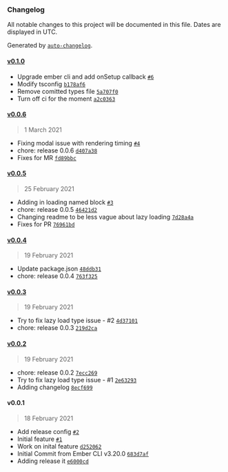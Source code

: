 ### Changelog

All notable changes to this project will be documented in this file. Dates are displayed in UTC.

Generated by [`auto-changelog`](https://github.com/CookPete/auto-changelog).

#### [v0.1.0](https://github.com/Gavant/gavant-ember-tiny-mce/compare/v0.0.6...v0.1.0)

- Upgrade ember cli and add onSetup callback [`#6`](https://github.com/Gavant/gavant-ember-tiny-mce/pull/6)
- Modify tsconfig [`b178af6`](https://github.com/Gavant/gavant-ember-tiny-mce/commit/b178af6732b11ccb294e026d5d48727a970be232)
- Remove comitted types file [`5a707f0`](https://github.com/Gavant/gavant-ember-tiny-mce/commit/5a707f0ab5e976931eeed915655e2a9160f2325a)
- Turn off ci for the moment [`a2c0363`](https://github.com/Gavant/gavant-ember-tiny-mce/commit/a2c0363f7028965db6b1e0ece22955e87b4e68c8)

#### [v0.0.6](https://github.com/Gavant/gavant-ember-tiny-mce/compare/v0.0.5...v0.0.6)

> 1 March 2021

- Fixing modal issue with rendering timing [`#4`](https://github.com/Gavant/gavant-ember-tiny-mce/pull/4)
- chore: release 0.0.6 [`d407a38`](https://github.com/Gavant/gavant-ember-tiny-mce/commit/d407a38a0ec20311153f4bf8a44249a6bfe43c1c)
- Fixes for MR [`fd89bbc`](https://github.com/Gavant/gavant-ember-tiny-mce/commit/fd89bbc04bcd7acf88d9a9e63599dea7fef8695d)

#### [v0.0.5](https://github.com/Gavant/gavant-ember-tiny-mce/compare/v0.0.4...v0.0.5)

> 25 February 2021

- Adding in loading named block [`#3`](https://github.com/Gavant/gavant-ember-tiny-mce/pull/3)
- chore: release 0.0.5 [`46421d2`](https://github.com/Gavant/gavant-ember-tiny-mce/commit/46421d29e1d6288b794f28c03dc13b182b7cbb5c)
- Changing readme to be less vague about lazy loading [`7d28a4a`](https://github.com/Gavant/gavant-ember-tiny-mce/commit/7d28a4a0088b89e2ddd09fcc3bd1662c7f120792)
- Fixes for PR [`76961bd`](https://github.com/Gavant/gavant-ember-tiny-mce/commit/76961bd33b5675507b415053132daf750e55688a)

#### [v0.0.4](https://github.com/Gavant/gavant-ember-tiny-mce/compare/v0.0.3...v0.0.4)

> 19 February 2021

- Update package.json [`48ddb31`](https://github.com/Gavant/gavant-ember-tiny-mce/commit/48ddb31538971b6616041e82334e550610121f1f)
- chore: release 0.0.4 [`763f325`](https://github.com/Gavant/gavant-ember-tiny-mce/commit/763f32514229c2f20513070323e3fea1d751a329)

#### [v0.0.3](https://github.com/Gavant/gavant-ember-tiny-mce/compare/v0.0.2...v0.0.3)

> 19 February 2021

- Try to fix lazy load type issue - #2 [`4d37101`](https://github.com/Gavant/gavant-ember-tiny-mce/commit/4d371013fec1a15542ee522b7568a14f4b1d5765)
- chore: release 0.0.3 [`219d2ca`](https://github.com/Gavant/gavant-ember-tiny-mce/commit/219d2cafd1b0c00b7689ae4bbe44583b3fac1526)

#### [v0.0.2](https://github.com/Gavant/gavant-ember-tiny-mce/compare/v0.0.1...v0.0.2)

> 19 February 2021

- chore: release 0.0.2 [`7ecc269`](https://github.com/Gavant/gavant-ember-tiny-mce/commit/7ecc269a1967908eddeae12e0e1ec749e20acf40)
- Try to fix lazy load type issue - #1 [`2e63293`](https://github.com/Gavant/gavant-ember-tiny-mce/commit/2e6329341a53194758757b914b75533ad1e4fd29)
- Adding changelog [`8ecf699`](https://github.com/Gavant/gavant-ember-tiny-mce/commit/8ecf699614dc1daaebdb94c52fc2cdb1ab4fa6fa)

#### v0.0.1

> 18 February 2021

- Add release config [`#2`](https://github.com/Gavant/gavant-ember-tiny-mce/pull/2)
- Initial feature [`#1`](https://github.com/Gavant/gavant-ember-tiny-mce/pull/1)
- Work on inital feature [`d252062`](https://github.com/Gavant/gavant-ember-tiny-mce/commit/d252062e97d360878bbe861b1b87229cba6d6cfa)
- Initial Commit from Ember CLI v3.20.0 [`683d7af`](https://github.com/Gavant/gavant-ember-tiny-mce/commit/683d7af9a03203b0ea5f2bd460e93b8a3b4adb9e)
- Adding release it [`e6000cd`](https://github.com/Gavant/gavant-ember-tiny-mce/commit/e6000cd28f76f5ef50fae4028433974c17aa50f8)
